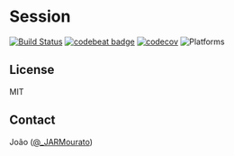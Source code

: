 # Session

[![Build Status][build status badge]][build status]
[![codebeat badge][codebeat status badge]][codebeat status]
[![codecov][codecov status badge]][codecov status]
![Platforms][platforms badge]

## License

MIT

## Contact

João ([@_JARMourato](https://twitter.com/_JARMourato))

[build status]: https://github.com/JARMourato/Session/actions?query=workflow%3ACI
[build status badge]: https://github.com/JARMourato/Session/workflows/CI/badge.svg
[codebeat status]: https://codebeat.co/projects/github-com-jarmourato-kodable-main
[codebeat status badge]: https://codebeat.co/badges/5b666fbb-93ee-41ca-92ab-da7d5a8681ce
[codecov status]: https://codecov.io/gh/JARMourato/Session
[codecov status badge]: https://codecov.io/gh/JARMourato/Session/branch/main/graph/badge.svg?token=XAHCCI1JNM
[platforms badge]: https://img.shields.io/static/v1?label=Platforms&message=iOS%20|%20macOS%20|%20tvOS%20|%20watchOS%20&color=brightgreen

